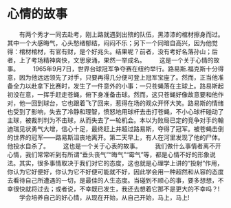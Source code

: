 # 心情的故事
　　有两个秀才一同去赴考，刚上路就遇到出殡的队伍，黑漆漆的棺材擦身而过。其中一个大感晦气，心头愁绪郁结，闷闷不乐；另下一个同暗自高兴，因为他觉得：棺材棺材，有官有财，是个好兆头。结果呢？前者，没有考好名落孙山；后者，上了考场精神爽快，文思泉涌，果然一举成名。 
　　这是一个关于心情的故事。 
　　1965年9月7日，世界台球冠军争夺赛在纽约举行。路易斯.福克斯十分得意，因为他远远领先了对手，只要再得几分便可登上冠军宝座了。然而，正当他准备全力以赴拿下比赛时，发生了一件意外的小事：一只苍蝇落在主球上。路易斯起初没在意，一挥手赶走苍蝇，俯下身准备击球。然而，这只苍蝇好像故意要和他作对，他一回到球台，它也跟着飞了回来，惹得在场的观众开怀大笑。路易斯的情绪也受到了影响，失去了冷静和理智，愤怒地用球杆去击打苍蝇，不小心球杆碰动了主球，被裁判判为不击球，从而失去了一轮机会。本以为败局已定的竞争对手约翰迪瑞见状勇气大增，信心十足，最终赶上并超过路易斯，夺得了冠军。被苍蝇击倒的世界的冠军——路易斯沮丧地离开。第二天早上，有人在河里发现了他的尸体。他投水自杀了。 
　　这也是一个关于心表的故事。 
　　我们做什么事情者离不开心情，我们常常听到有所谓“垂头丧气”“晦气”“霉气”等，都是心情不好的形象说法。其实，很多事情取决于我们对它的态度，这也就是心理学上讲的“投射”作用，你认为它好便好，你认为它不好便可能就不好，因此学会用一种超然和从容的态度去看待自己所遭遇的一切，是最佳的人生态度。当碰到不顺心的事，要多想想，不幸很快就将过去；或者说，不幸既已发生，我还去想着它那不是更大的不幸吗？! 
　　学会培养自己的好心情，从现在开始，从自己开始，马上，马上!
 